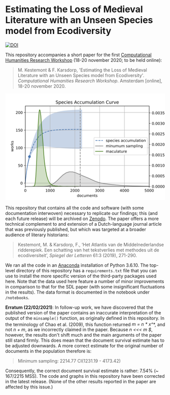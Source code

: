 # Estimating the Loss of Medieval Literature with an Unseen Species model from Ecodiversity

[![DOI](https://zenodo.org/badge/DOI/10.5281/zenodo.4030681.svg)](https://doi.org/10.5281/zenodo.4030681)

This repository accompanies a short paper for the first [Computational Humanities Research Workshop](https://www.computational-humanities-research.org/) (18-20 november 2020; to be held online):

> M. Kestemont & F. Karsdorp, 'Estimating the Loss of Medieval Literature with an Unseen Species model from Ecodiversity'. *Computational Humanities Research Workshop*. Amsterdam [online], 18-20 november 2020.

![Example image of a species accumulation curve](figures/accumulation.png)

This repository that contains all the code and software (with some documentation interwoven) necessary to replicate our findings; this (and each future release) will be archived on [Zenodo](https://zenodo.org/). The paper offers a more technical complement to and extension of a Dutch-language journal article that was previously published, but which was targeted at a broader audience of literary historians:

> Kestemont, M. & Karsdorp, F., ‘Het Atlantis van de Middelnederlandse ridderepiek. Een schatting van het tekstverlies met methodes uit de ecodiversiteit’, *Spiegel der Letteren* 61:3 (2019), 271-290.

We ran all the code in an [Anaconda](https://www.anaconda.com/) installation of Python 3.6.10. The top-level directory of this repository has a `requirements.txt` file that you can use to install the more specific version of the third-party packages used here. Note that the data used here feature a number of minor improvements in comparison to that for the SDL paper (with some insignificant fluctuations in the results). The data format is documented in the notebook under `/notebooks`.

__Erratum (22/02/2021)__: In follow-up work, we have discovered that the published version of the paper contains an inaccurate interpretation of the output of the `minsample()` function, as originally defined in this repository. In the terminology of Chao et al. (2009), this function returned *m = n * x^<sup>*</sup>*, and not *n + m*, as we incorrectly claimed in the paper. Because *n <<< m $*, however, the results don't shift much and the main arguments of the paper still stand firmly. This does mean that the document survival estimate has to be adjusted downwards. A more correct estimate for the original number of documents in the population therefore is: 

> Minimum sampling: 2214.77 CI(1231.19 - 4173.42)

Consequently, the correct document survival estimate is rather: 7.54% (~ 167/2215 MSS). The code and graphs in this repository have been corrected in the latest release. (None of the other results reported in the paper are affected by this issue.)
